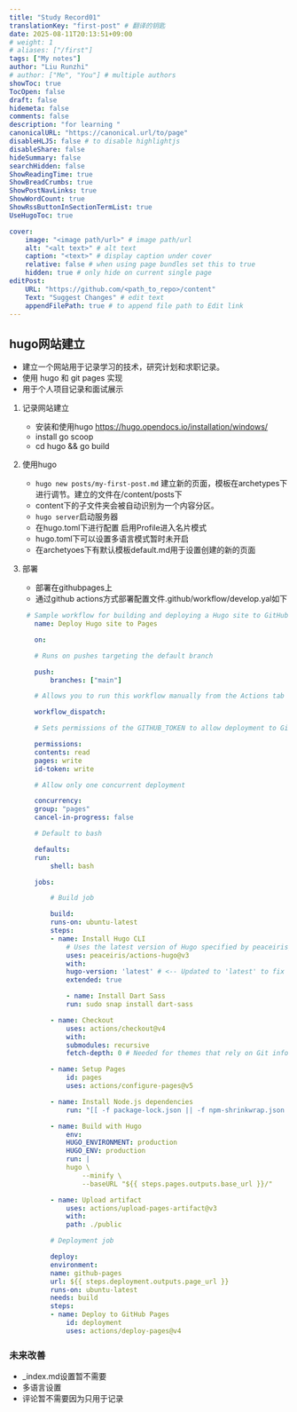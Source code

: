 ```yaml
---
title: "Study Record01"
translationKey: "first-post" # 翻译的钥匙
date: 2025-08-11T20:13:51+09:00
# weight: 1
# aliases: ["/first"]
tags: ["My notes"]
author: "Liu Runzhi"
# author: ["Me", "You"] # multiple authors
showToc: true
TocOpen: false
draft: false
hidemeta: false
comments: false
description: "for learning "
canonicalURL: "https://canonical.url/to/page"
disableHLJS: false # to disable highlightjs
disableShare: false
hideSummary: false
searchHidden: false
ShowReadingTime: true
ShowBreadCrumbs: true
ShowPostNavLinks: true
ShowWordCount: true
ShowRssButtonInSectionTermList: true
UseHugoToc: true

cover:
    image: "<image path/url>" # image path/url
    alt: "<alt text>" # alt text
    caption: "<text>" # display caption under cover
    relative: false # when using page bundles set this to true
    hidden: true # only hide on current single page
editPost:
    URL: "https://github.com/<path_to_repo>/content"
    Text: "Suggest Changes" # edit text
    appendFilePath: true # to append file path to Edit link
---
```


## hugo网站建立

- 建立一个网站用于记录学习的技术，研究计划和求职记录。
- 使用 hugo 和 git pages 实现
- 用于个人项目记录和面试展示

1. 记录网站建立

   - 安装和使用hugo <https://hugo.opendocs.io/installation/windows/>
   - install go scoop
   - cd hugo && go build

1. 使用hugo
     - `hugo new posts/my-first-post.md` 建立新的页面，模板在archetypes下进行调节。建立的文件在/content/posts下
     - content下的子文件夹会被自动识别为一个内容分区。
     - `hugo server`启动服务器
     - 在hugo.toml下进行配置 启用Profile进入名片模式
     - hugo.toml下可以设置多语言模式暂时未开启
     - 在archetyoes下有默认模板default.md用于设置创建的新的页面

1. 部署
     - 部署在githubpages上
     - 通过github actions方式部署配置文件.github/workflow/develop.yal如下

     ``` yaml
      # Sample workflow for building and deploying a Hugo site to GitHub Pages
        name: Deploy Hugo site to Pages

        on:

        # Runs on pushes targeting the default branch

        push:
            branches: ["main"]

        # Allows you to run this workflow manually from the Actions tab

        workflow_dispatch:

        # Sets permissions of the GITHUB_TOKEN to allow deployment to GitHub Pages

        permissions:
        contents: read
        pages: write
        id-token: write

        # Allow only one concurrent deployment

        concurrency:
        group: "pages"
        cancel-in-progress: false

        # Default to bash

        defaults:
        run:
            shell: bash

        jobs:

            # Build job

            build:
            runs-on: ubuntu-latest
            steps:
            - name: Install Hugo CLI
                # Uses the latest version of Hugo specified by peaceiris/actions-hugo
                uses: peaceiris/actions-hugo@v3
                with:
                hugo-version: 'latest' # <-- Updated to 'latest' to fix version error
                extended: true

                - name: Install Dart Sass
                run: sudo snap install dart-sass

            - name: Checkout
                uses: actions/checkout@v4
                with:
                submodules: recursive
                fetch-depth: 0 # Needed for themes that rely on Git info

            - name: Setup Pages
                id: pages
                uses: actions/configure-pages@v5

            - name: Install Node.js dependencies
                run: "[[ -f package-lock.json || -f npm-shrinkwrap.json ]] && npm ci || true"

            - name: Build with Hugo
                env:
                HUGO_ENVIRONMENT: production
                HUGO_ENV: production
                run: |
                hugo \
                    --minify \
                    --baseURL "${{ steps.pages.outputs.base_url }}/"

            - name: Upload artifact
                uses: actions/upload-pages-artifact@v3
                with:
                path: ./public

            # Deployment job

            deploy:
            environment:
            name: github-pages
            url: ${{ steps.deployment.outputs.page_url }}
            runs-on: ubuntu-latest
            needs: build
            steps:
            - name: Deploy to GitHub Pages
                id: deployment
                uses: actions/deploy-pages@v4
      ```

### 未来改善

- _index.md设置暂不需要
- 多语言设置
- 评论暂不需要因为只用于记录
